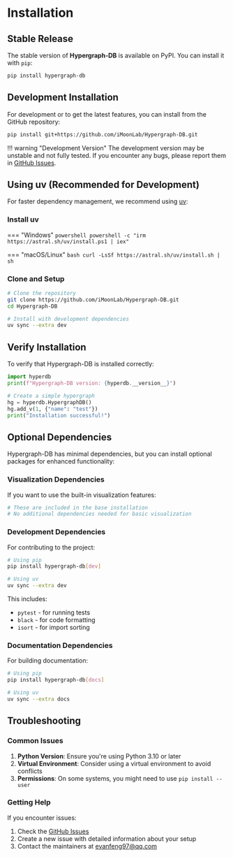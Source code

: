 # Installation

## Stable Release

The stable version of **Hypergraph-DB** is available on PyPI. You can install it with `pip`:

```bash
pip install hypergraph-db
```

## Development Installation

For development or to get the latest features, you can install from the GitHub repository:

```bash
pip install git+https://github.com/iMoonLab/Hypergraph-DB.git
```

!!! warning "Development Version"
    The development version may be unstable and not fully tested. If you encounter any bugs, please report them in [GitHub Issues](https://github.com/iMoonLab/Hypergraph-DB/issues).

## Using uv (Recommended for Development)

For faster dependency management, we recommend using [uv](https://github.com/astral-sh/uv):

### Install uv

=== "Windows"
    ```powershell
    powershell -c "irm https://astral.sh/uv/install.ps1 | iex"
    ```

=== "macOS/Linux"
    ```bash
    curl -LsSf https://astral.sh/uv/install.sh | sh
    ```

### Clone and Setup

```bash
# Clone the repository
git clone https://github.com/iMoonLab/Hypergraph-DB.git
cd Hypergraph-DB

# Install with development dependencies
uv sync --extra dev
```

## Verify Installation

To verify that Hypergraph-DB is installed correctly:

```python
import hyperdb
print(f"Hypergraph-DB version: {hyperdb.__version__}")

# Create a simple hypergraph
hg = hyperdb.HypergraphDB()
hg.add_v(1, {"name": "test"})
print("Installation successful!")
```

## Optional Dependencies

Hypergraph-DB has minimal dependencies, but you can install optional packages for enhanced functionality:

### Visualization Dependencies

If you want to use the built-in visualization features:

```bash
# These are included in the base installation
# No additional dependencies needed for basic visualization
```

### Development Dependencies

For contributing to the project:

```bash
# Using pip
pip install hypergraph-db[dev]

# Using uv
uv sync --extra dev
```

This includes:
- `pytest` - for running tests
- `black` - for code formatting
- `isort` - for import sorting

### Documentation Dependencies

For building documentation:

```bash
# Using pip
pip install hypergraph-db[docs]

# Using uv
uv sync --extra docs
```

## Troubleshooting

### Common Issues

1. **Python Version**: Ensure you're using Python 3.10 or later
2. **Virtual Environment**: Consider using a virtual environment to avoid conflicts
3. **Permissions**: On some systems, you might need to use `pip install --user`

### Getting Help

If you encounter issues:

1. Check the [GitHub Issues](https://github.com/iMoonLab/Hypergraph-DB/issues)
2. Create a new issue with detailed information about your setup
3. Contact the maintainers at evanfeng97@qq.com

